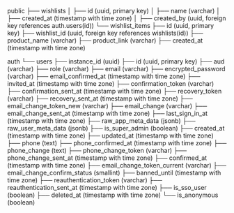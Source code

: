 public
├── wishlists
│   ├── id (uuid, primary key)
│   ├── name (varchar)
│   ├── created_at (timestamp with time zone)
│   ├── created_by (uuid, foreign key references auth.users(id))
└── wishlist_items
    ├── id (uuid, primary key)
    ├── wishlist_id (uuid, foreign key references wishlists(id))
    ├── product_name (varchar)
    ├── product_link (varchar)
    ├── created_at (timestamp with time zone)

auth
└── users
    ├── instance_id (uuid)
    ├── id (uuid, primary key)
    ├── aud (varchar)
    ├── role (varchar)
    ├── email (varchar)
    ├── encrypted_password (varchar)
    ├── email_confirmed_at (timestamp with time zone)
    ├── invited_at (timestamp with time zone)
    ├── confirmation_token (varchar)
    ├── confirmation_sent_at (timestamp with time zone)
    ├── recovery_token (varchar)
    ├── recovery_sent_at (timestamp with time zone)
    ├── email_change_token_new (varchar)
    ├── email_change (varchar)
    ├── email_change_sent_at (timestamp with time zone)
    ├── last_sign_in_at (timestamp with time zone)
    ├── raw_app_meta_data (jsonb)
    ├── raw_user_meta_data (jsonb)
    ├── is_super_admin (boolean)
    ├── created_at (timestamp with time zone)
    ├── updated_at (timestamp with time zone)
    ├── phone (text)
    ├── phone_confirmed_at (timestamp with time zone)
    ├── phone_change (text)
    ├── phone_change_token (varchar)
    ├── phone_change_sent_at (timestamp with time zone)
    ├── confirmed_at (timestamp with time zone)
    ├── email_change_token_current (varchar)
    ├── email_change_confirm_status (smallint)
    ├── banned_until (timestamp with time zone)
    ├── reauthentication_token (varchar)
    ├── reauthentication_sent_at (timestamp with time zone)
    ├── is_sso_user (boolean)
    ├── deleted_at (timestamp with time zone)
    └── is_anonymous (boolean)